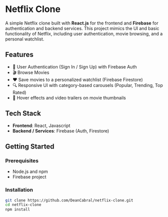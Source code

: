 # Netflix Clone

A simple Netflix clone built with **React.js** for the frontend and **Firebase** for authentication and backend services. This project mimics the UI and basic functionality of Netflix, including user authentication, movie browsing, and a personal watchlist.

## Features

- 🔐 User Authentication (Sign In / Sign Up) with Firebase Auth
- 🎬 Browse Movies
- ❤️ Save movies to a personalized watchlist (Firebase Firestore)
- 🔍 Responsive UI with category-based carousels (Popular, Trending, Top Rated)
- 🎥 Hover effects and video trailers on movie thumbnails

## Tech Stack

- **Frontend**: React, Javascript
- **Backend / Services**: Firebase (Auth, Firestore)

## Getting Started

### Prerequisites

- Node.js and npm
- Firebase project

### Installation

```bash
git clone https://github.com/DeanCabral/netflix-clone.git
cd netflix-clone
npm install
```